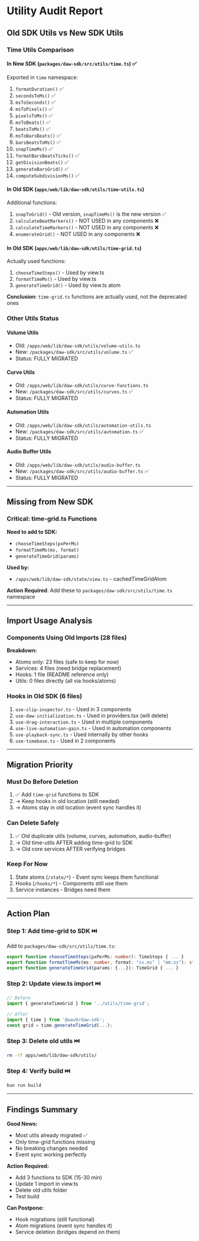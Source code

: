 # Utility Audit Report

## Old SDK Utils vs New SDK Utils

### Time Utils Comparison

#### In New SDK (`packages/daw-sdk/src/utils/time.ts`) ✅
Exported in `time` namespace:
1. `formatDuration()` ✅
2. `secondsToMs()` ✅
3. `msToSeconds()` ✅
4. `msToPixels()` ✅
5. `pixelsToMs()` ✅
6. `msToBeats()` ✅
7. `beatsToMs()` ✅
8. `msToBarsBeats()` ✅
9. `barsBeatsToMs()` ✅
10. `snapTimeMs()` ✅
11. `formatBarsBeatsTicks()` ✅
12. `getDivisionBeats()` ✅
13. `generateBarsGrid()` ✅
14. `computeSubdivisionMs()` ✅

#### In Old SDK (`apps/web/lib/daw-sdk/utils/time-utils.ts`) 
Additional functions:
1. `snapToGrid()` - Old version, `snapTimeMs()` is the new version ✅
2. `calculateBeatMarkers()` - NOT USED in any components ❌
3. `calculateTimeMarkers()` - NOT USED in any components ❌
4. `enumerateGrid()` - NOT USED in any components ❌

#### In Old SDK (`apps/web/lib/daw-sdk/utils/time-grid.ts`)
Actually used functions:
1. `chooseTimeSteps()` - Used by view.ts
2. `formatTimeMs()` - Used by view.ts
3. `generateTimeGrid()` - Used by view.ts atom

**Conclusion**: `time-grid.ts` functions are actually used, not the deprecated ones

### Other Utils Status

#### Volume Utils
- Old: `/apps/web/lib/daw-sdk/utils/volume-utils.ts`
- New: `/packages/daw-sdk/src/utils/volume.ts` ✅
- Status: FULLY MIGRATED

#### Curve Utils
- Old: `/apps/web/lib/daw-sdk/utils/curve-functions.ts`
- New: `/packages/daw-sdk/src/utils/curves.ts` ✅
- Status: FULLY MIGRATED

#### Automation Utils
- Old: `/apps/web/lib/daw-sdk/utils/automation-utils.ts`
- New: `/packages/daw-sdk/src/utils/automation.ts` ✅
- Status: FULLY MIGRATED

#### Audio Buffer Utils
- Old: `/apps/web/lib/daw-sdk/utils/audio-buffer.ts`
- New: `/packages/daw-sdk/src/utils/audio-buffer.ts` ✅
- Status: FULLY MIGRATED

---

## Missing from New SDK

### Critical: time-grid.ts Functions
**Need to add to SDK:**
- `chooseTimeSteps(pxPerMs)`
- `formatTimeMs(ms, format)`
- `generateTimeGrid(params)`

**Used by:**
- `/apps/web/lib/daw-sdk/state/view.ts` - cachedTimeGridAtom

**Action Required**: Add these to `packages/daw-sdk/src/utils/time.ts` namespace

---

## Import Usage Analysis

### Components Using Old Imports (28 files)
**Breakdown:**
- Atoms only: 23 files (safe to keep for now)
- Services: 4 files (need bridge replacement)
- Hooks: 1 file (README reference only)
- Utils: 0 files directly (all via hooks/atoms)

### Hooks in Old SDK (6 files)
1. `use-clip-inspector.ts` - Used in 3 components
2. `use-daw-initialization.ts` - Used in providers.tsx (will delete)
3. `use-drag-interaction.ts` - Used in multiple components
4. `use-live-automation-gain.ts` - Used in automation components
5. `use-playback-sync.ts` - Used internally by other hooks
6. `use-timebase.ts` - Used in 2 components

---

## Migration Priority

### Must Do Before Deletion
1. ✅ Add `time-grid` functions to SDK
2. → Keep hooks in old location (still needed)
3. → Atoms stay in old location (event sync handles it)

### Can Delete Safely
1. ✅ Old duplicate utils (volume, curves, automation, audio-buffer)
2. → Old time-utils AFTER adding time-grid to SDK
3. → Old core services AFTER verifying bridges

### Keep For Now
1. State atoms (`/state/*`) - Event sync keeps them functional
2. Hooks (`/hooks/*`) - Components still use them
3. Service instances - Bridges need them

---

## Action Plan

### Step 1: Add time-grid to SDK ⏭️
Add to `packages/daw-sdk/src/utils/time.ts`:
```typescript
export function chooseTimeSteps(pxPerMs: number): TimeSteps { ... }
export function formatTimeMs(ms: number, format: "ss.ms" | "mm:ss"): string { ... }
export function generateTimeGrid(params: {...}): TimeGrid { ... }
```

### Step 2: Update view.ts import ⏭️
```typescript
// Before
import { generateTimeGrid } from '../utils/time-grid';

// After
import { time } from '@wav0/daw-sdk';
const grid = time.generateTimeGrid(...);
```

### Step 3: Delete old utils ⏭️
```bash
rm -rf apps/web/lib/daw-sdk/utils/
```

### Step 4: Verify build ⏭️
```bash
bun run build
```

---

## Findings Summary

**Good News:**
- Most utils already migrated ✅
- Only time-grid functions missing
- No breaking changes needed
- Event sync working perfectly

**Action Required:**
- Add 3 functions to SDK (15-30 min)
- Update 1 import in view.ts
- Delete old utils folder
- Test build

**Can Postpone:**
- Hook migrations (still functional)
- Atom migrations (event sync handles it)
- Service deletion (bridges depend on them)


